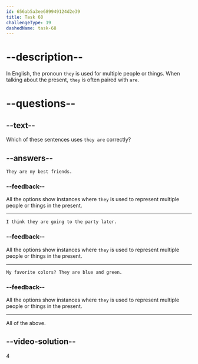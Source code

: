 ```yaml
---
id: 656ab5a3ee689949124d2e39
title: Task 68
challengeType: 19
dashedName: task-68
---
```


# --description--

In English, the pronoun `they` is used for multiple people or things. When talking about the present, `they` is often paired with `are`.

# --questions--

## --text--

Which of these sentences uses `they are` correctly?

## --answers--

`They are my best friends.`

### --feedback--

All the options show instances where `they` is used to represent multiple people or things in the present.

---

`I think they are going to the party later.`

### --feedback--

All the options show instances where `they` is used to represent multiple people or things in the present.

---

`My favorite colors? They are blue and green.`

### --feedback--

All the options show instances where `they` is used to represent multiple people or things in the present.

---

All of the above.

## --video-solution--

4
